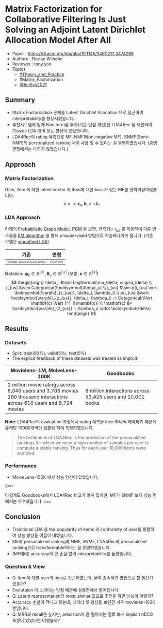 # Matrix Factorization for Collaborative Filtering Is Just Solving an Adjoint Latent Dirichlet Allocation Model After All

- Paper : <https://dl.acm.org/doi/abs/10.1145/3460231.3474266>
- Authors : Florian Wilhelm
- Reviewer : tony.yoo
- Topics
  - [#Theory_and_Practice](../../topics/Theory%20and%20Practice.md)
  - #Matrix_Factorization
  - [#RecSys2021](RecSys2021.md)

## Summary

- Matrix Factorization 문제를 Latent Dirichlet Allocation 으로 접근하여 interpretability를 향상시켰습니다.
- 추천시트템에 맞게 Bias term을 추가(기존 단점 개선)한 LDA4Rec 을 제안하여 Classic LDA 대비 성능 향상이 있었습니다.
- LDA4Rec의 rating 예측으로 MF, NMF(Non-negative MF), SNMF(Semi-NMP)의 personalized ranking 처럼 사용 할 수 있다는 걸 증명하였습니다. (증명 관점에서는 다루지 않겠습니다.)

## Approach

### Matrix Factorization

User, item 에 대한 latent vector 에 item에 대한 bias 가 있는 MF를 벤치마킹하였습니다.
$$
\hat{x} = < \mathbf{x}_u , \mathbf{h}_i > + b_i
$$

### LDA Approach

아래의 [Probabilistic Graph Model, PGM](https://en.wikipedia.org/wiki/Graphical_model) 을 보면, 관측되는 $i_{us}$ 를 이용하여 다른 변수들을 [EM algorithm](https://en.wikipedia.org/wiki/Expectation%E2%80%93maximization_algorithm) 을 통해 unsupervised 방법으로 학습해나가게 됩니다. (기존 모델은 [smoothed LDA](https://www.jmlr.org/papers/volume3/blei03a/blei03a.pdf))

| 기존                                                         | 변형                                                         |
| ------------------------------------------------------------ | ------------------------------------------------------------ |
| <img src="/Users/kakao/Library/Application Support/typora-user-images/image-20220111110340092.png" alt="image-20220111110340092" style="zoom:50%;" /> | <img src="https://user-images.githubusercontent.com/38134957/165449976-f47ac226-be39-4389-a89a-50ecd9be470c.png" alt="LDA4Rec" style="zoom:50%;" /> |

Notation: $\boldsymbol{\varphi}_k \in \mathbb{R}^{\vert \mathcal{I} \vert}$, $\boldsymbol{\theta}_u \in \mathbb{R}^{\mathcal{\vert K \vert}}$ (보충: $\mathbf{c} \in \mathbb{R}^{\vert \mathcal{I} \vert}$)
$$
\begin{align}
\delta_i &\sim LogNormal(\mu_\delta, \sigma_\delta) \\
z_{us} &\sim Categorical(\boldsymbol{\theta}_u) \\
i_{us} &\sim p(i_{us} \vert \boldsymbol{\varphi}_{z_{us}}, \delta_i, \lambda_i) \\
p(i_{us} &\vert \boldsymbol{\varphi}_{z_{us}}, \delta_i, \lambda_i) := Categorical(\Vert \mathbf{c} \Vert_1^{-1}\mathbf{c}) \\
\mathbf{c} &= \boldsymbol{\varphi}_{z_{us}} + \lambda_u \cdot \boldsymbol{\delta}
\end{align}
$$

## Results

### Datasets

- Split: train(90%), valid(5%), test(5%)
- The explicit feedback of these datasets was treated as implicit.

| Movielens-1M, MoiveLens-100K | Goodbooks |
| - | - |
| 1 million movie ratings across 6,040 users and 3,706 movies<br />100 thousand interactions across 610 users and 9,724 movies | 6 million interactions across 53,425 users and 10,001 books |

**Note**: LDA4Rec의 evaluation 과정에서 rating 예측을 item 하나씩 해야하기 때문에 유저당 10000개씩만 샘플링 하여 측정하였습니다.

> The bottleneck of LDA4Rec is the prediction of the personalized rankings for which we need a high number of samples per user to compute a stable ranking. Thus for each user 10,000 items were sampled.

### Performance

- MoiveLens-100K 에서 성능 향상이 있었습니다.
<img src="https://user-images.githubusercontent.com/38134957/165450153-ca5300b3-4845-448d-a49a-6fa142dff3b4.png" alt="ex1" style="zoom:67%;" />

아쉽게도 Goodbooks에서 LDA4Rec 비교가 빠져 있지만, MF가 SNMF 보다 성능 면에서는 우수했습니다.
<img src="https://user-images.githubusercontent.com/38134957/165450159-23e829f6-3b95-4950-8b02-e47a9a34c49b.png" alt="ex2" style="zoom:60%;" />

## Conclusion

- Traditional LDA 를 the popularity of items 과 conformity of user를 통합하여 성능 향상을 이끌어 내었습니다.
- MF의 personalized ranking과 NMF, SNMF, LDA4Rec의 personalized ranking으로 transformable하다는 걸 증명하였습니다.
- (MF대비) accuracy의 큰 손실 없이 interpretability를 높혔습니다.

### Question & View

- Q. Item에 대한 user의 bias로 접근하였는데, 굳이 종속적인 방법으로 할 필요가 있을까?
- Evalutaion 이 느리다는 단점 때문에 실용면에서 떨어집니다.
- Q. Latent representation의 most_similar 값으로 추천을 하면 성능이 어떨까?
- Accuracy 손실이 적다고 했는데, 데이터 셋 향샹을 보인건 겨우 movielen-100K 뿐입니다.
- Q. MRR과 recall은 높지만, precision이 좀 떨어지는 걸로 봐서 implicit nDCG 측정이 있었다면 어땠을까?
